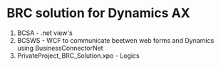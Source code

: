 
BRC solution for Dynamics AX 
=================================================================
1. BCSA  - .net view's
2. BCSWS - WCF to communicate beetwen web forms and Dynamics using BusinessConnectorNet 
3. PrivateProject_BRC_Solution.xpo - Logics 

